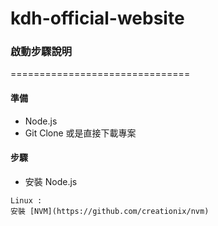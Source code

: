 # kdh-official-website

### 啟動步驟說明
===============================
#### 準備

- Node.js
- Git Clone 或是直接下載專案

#### 步驟

- 安裝 Node.js
```
Linux :
安裝 [NVM](https://github.com/creationix/nvm)


```
